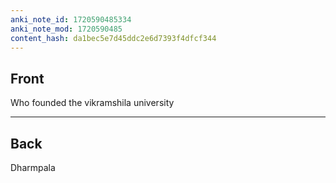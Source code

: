 ```yaml
---
anki_note_id: 1720590485334
anki_note_mod: 1720590485
content_hash: da1bec5e7d45ddc2e6d7393f4dfcf344
---
```


## Front

Who founded the vikramshila university

<hr/>

## Back

Dharmpala
